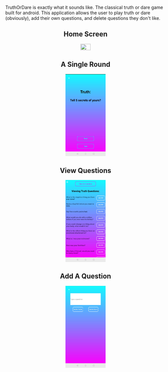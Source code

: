 TruthOrDare is exactly what it sounds like. The classical truth or dare game built for android. This application allows the user to play 
truth or dare (obviously), add their own questions, and delete questions they don't like. 

<div>
  <h2 align="center">Home Screen</h2>
  <p align="center">
    <img src="https://github.com/BradenBusch/TruthOrDare/tree/master/app/src/main/res/drawable-v24/Screenshot_20200923-134005__01.jpg" width="25%" height="25%" />
  </p>
</div>
<div>
  <h2 align="center">A Single Round</h2>
  <p align="center">
    <img src="https://github.com/BradenBusch/TruthOrDare/blob/master/app/src/main/res/drawable-v24/Screenshot_20200923-134030__01.jpg" width="25%" height="25%" />
  </p>
</div>
<div>
  <h2 align="center">View Questions</h2>
  <p align="center">
    <img src="https://github.com/BradenBusch/TruthOrDare/blob/master/app/src/main/res/drawable-v24/Screenshot_20200923-134013__01.jpg" width="25%" height="25%"  />
  </p>
</div>
<div>
  <h2 align="center">Add A Question</h2>
  <p align="center">
    <img src="https://github.com/BradenBusch/TruthOrDare/blob/master/app/src/main/res/drawable-v24/Screenshot_20200923-134021__01.jpg" width="25%" height="25%"  />
  </p>
</div>
